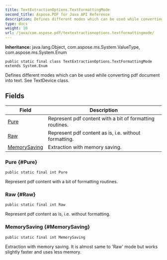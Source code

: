 ```yaml
---
title: TextExtractionOptions.TextFormattingMode
second_title: Aspose.PDF for Java API Reference
description: Defines different modes which can be used while converting pdf document into text.
type: docs
weight: 10
url: /java/com.aspose.pdf/textextractionoptions.textformattingmode/
---
```

**Inheritance:**
java.lang.Object, com.aspose.ms.System.ValueType, com.aspose.ms.System.Enum
```
public static final class TextExtractionOptions.TextFormattingMode extends System.Enum
```

Defines different modes which can be used while converting pdf document into text. See  TextDevice  class.
## Fields

| Field | Description |
| --- | --- |
| [Pure](#Pure) | Represent pdf content with a bit of formatting routines. |
| [Raw](#Raw) | Represent pdf content as is, i.e. without formatting. |
| [MemorySaving](#MemorySaving) | Extraction with memory saving. |
### Pure {#Pure}
```
public static final int Pure
```


Represent pdf content with a bit of formatting routines.

### Raw {#Raw}
```
public static final int Raw
```


Represent pdf content as is, i.e. without formatting.

### MemorySaving {#MemorySaving}
```
public static final int MemorySaving
```


Extraction with memory saving. It is almost same to 'Raw' mode but works slightly faster and uses less memory.

